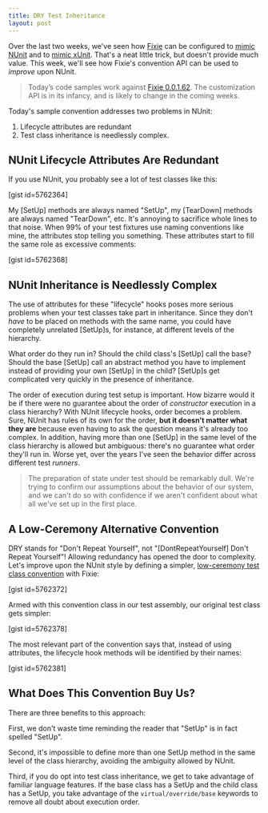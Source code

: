 ```yaml
---
title: DRY Test Inheritance
layout: post
---
```


Over the last two weeks, we've seen how <a href="https://github.com/plioi/fixie">Fixie</a> can be configured to <a href="http://www.headspring.com/fixies-life-bicycle/">mimic NUnit</a> and to <a href="http://www.headspring.com/the-sincerest-form-of-flattery/">mimic xUnit</a>.  That's a neat little trick, but doesn't provide much value.  This week, we'll see how Fixie's convention API can be used to <em>improve</em> upon NUnit.

<blockquote>Today’s code samples work against <a href="http://nuget.org/packages/Fixie/0.0.1.62">Fixie 0.0.1.62</a>. The customization API is in its infancy, and is likely to change in the coming weeks.</blockquote>

Today's sample convention addresses two problems in NUnit:
<ol>
<li>Lifecycle attributes are redundant</li>
<li>Test class inheritance is needlessly complex.</li>
</ol>

<h2>NUnit Lifecycle Attributes Are Redundant</h2>

If you use NUnit, you probably see a lot of test classes like this:

[gist id=5762364]

My [SetUp] methods are always named "SetUp", my [TearDown] methods are always named "TearDown", etc. It's annoying to sacrifice whole lines to that noise.  When 99% of your test fixtures use naming conventions like mine, the attributes stop telling you something.  These attributes start to fill the same role as excessive comments:

[gist id=5762368]

<h2>NUnit Inheritance is Needlessly Complex</h2>

The use of attributes for these "lifecycle" hooks poses more serious problems when your test classes take part in inheritance.  Since they don't <em>have</em> to be placed on methods with the same name, you could have completely unrelated [SetUp]s, for instance, at different levels of the hierarchy.

What order do they run in? Should the child class's [SetUp] call the base?  Should the base [SetUp] call an abstract method you have to implement instead of providing your own [SetUp] in the child? [SetUp]s get complicated very quickly in the presence of inheritance.

The order of execution during test setup is important. How bizarre would it be if there were no guarantee about the order of <em>constructor</em> execution in a class hierarchy?  With NUnit lifecycle hooks, order becomes a problem.  Sure, NUnit has rules of its own for the order, <strong>but it doesn't matter what they are</strong> because even having to ask the question means it's already too complex. In addition, having more than one [SetUp] in the same level of the class hierarchy is allowed but ambiguous: there's no guarantee what order they'll run in. Worse yet, over the years I've seen the behavior differ across different test <em>runners</em>.

<blockquote>The preparation of state under test should be remarkably dull.  We're trying to confirm our assumptions about the behavior of our system, and we can't do so with confidence if we aren't confident about what all we've set up in the first place.</blockquote>

<h2>A Low-Ceremony Alternative Convention</h2>

DRY stands for "Don't Repeat Yourself", not "[DontRepeatYourself] Don't Repeat Yourself"! Allowing redundancy has opened the door to complexity. Let's improve upon the NUnit style by defining a simpler, <a href="https://github.com/plioi/fixie/blob/a74078dfe3c8f415fd0663af104b75adfb90d29d/src/Fixie.Samples/LowCeremony/CustomConvention.cs">low-ceremony test class convention</a> with Fixie:

[gist id=5762372]

Armed with this convention class in our test assembly, our original test class gets simpler:

[gist id=5762378]

The most relevant part of the convention says that, instead of using attributes, the lifecycle hook methods will be identified by their names:

[gist id=5762381]

<h2>What Does This Convention Buy Us?</h2>

There are three benefits to this approach:

First, we don't waste time reminding the reader that "SetUp" is in fact spelled "SetUp".

Second, it's impossible to define more than one SetUp method in the same level of the class hierarchy, avoiding the ambiguity allowed by NUnit.

Third, if you do opt into test class inheritance, we get to take advantage of familiar language features. If the base class has a SetUp and the child class has a SetUp, you take advantage of the <code>virtual/override/base</code> keywords to remove all doubt about execution order.